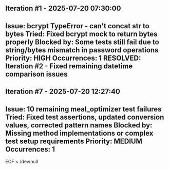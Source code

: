 ## Iteration #1 - 2025-07-20 07:30:00
**Issue**: bcrypt TypeError - can't concat str to bytes
**Tried**: Fixed bcrypt mock to return bytes properly
**Blocked by**: Some tests still fail due to string/bytes mismatch in password operations
**Priority**: HIGH
**Occurrences**: 1
**RESOLVED**: Iteration #2 - Fixed remaining datetime comparison issues
---
## Iteration #7 - 2025-07-20 12:27:40
**Issue**: 10 remaining meal_optimizer test failures
**Tried**: Fixed test assertions, updated conversion values, corrected pattern names
**Blocked by**: Missing method implementations or complex test setup requirements
**Priority**: MEDIUM
**Occurrences**: 1
---
EOF < /dev/null
